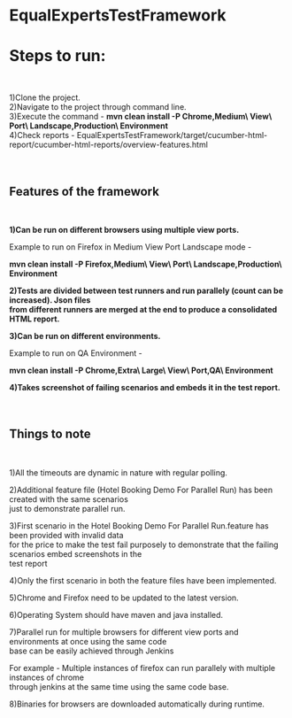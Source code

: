# EqualExpertsTestFramework

<b><h1>Steps to run:</h1></b></br>

1)Clone the project.</br>
2)Navigate to the project through command line.</br>
3)Execute the command - <b>mvn clean install -P Chrome,Medium\ View\ Port\ Landscape,Production\ Environment</b> </br>
4)Check reports - EqualExpertsTestFramework/target/cucumber-html-report/cucumber-html-reports/overview-features.html</br></br></br>


<b><h2>Features of the framework </h2></b></br>

<b>1)Can be run on different browsers using multiple view ports. </b></br>
 
 Example to run on Firefox in Medium View Port Landscape mode - </br>
 
 <b>mvn clean install -P Firefox,Medium\ View\ Port\ Landscape,Production\ Environment</b></br>
 
<b>2)Tests are divided between test runners and run parallely (count can be increased). Json files</b></br> 
<b>from different runners are merged at the end to produce a consolidated HTML report.</b></br>

<b>3)Can be run on different environments.</b></br>

  Example to run on QA Environment - </br>
  
  <b>mvn clean install -P Chrome,Extra\ Large\ View\ Port,QA\ Environment</b></br>
  
<b>4)Takes screenshot of failing scenarios and embeds it in the test report.</b></br></br></br>



<b><h2>Things to note</h2></b></br>

1)All the timeouts are dynamic in nature with regular polling. </br>

2)Additional feature file (Hotel Booking Demo For Parallel Run) has been created with the same scenarios </br>
just to demonstrate parallel run. </br>

3)First scenario in the Hotel Booking Demo For Parallel Run.feature has been provided with invalid data </br>
for the price to make the test fail purposely to demonstrate that the failing scenarios embed screenshots in the </br>
test report </br>

4)Only the first scenario in both the feature files have been implemented. </br>

5)Chrome and Firefox need to be updated to the latest version. </br>

6)Operating System should have maven and java installed. </br>

7)Parallel run for multiple browsers for different view ports and environments at once using the same code </br>
base can be easily achieved through Jenkins </br>

For example - Multiple instances of firefox can run parallely with multiple instances of chrome </br>
through jenkins at the same time using the same code base. </br>

8)Binaries for browsers are downloaded automatically during runtime. </br>